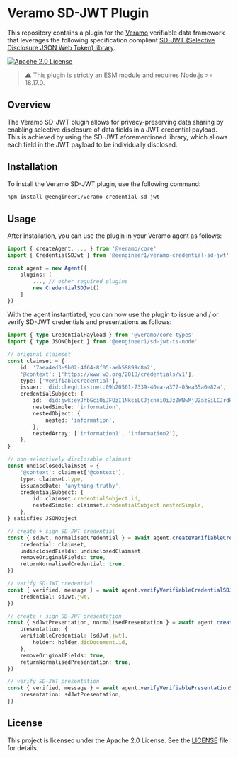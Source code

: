 
# Veramo SD-JWT Plugin

This repository contains a plugin for the [Veramo](https://github.com/decentralized-identity/veramo) verifiable data framework that leverages the following specification compliant [SD-JWT (Selective Disclosure JSON Web Token) library](https://github.com/Eengineer1/sd-jwt-ts).

[![Apache 2.0 License](https://img.shields.io/badge/License-Apache_2.0-green.svg)](https://choosealicense.com/licenses/mit/)

> ⚠️ This plugin is strictly an ESM module and requires Node.js >= 18.17.0.

## Overview

The Veramo SD-JWT plugin allows for privacy-preserving data sharing by enabling selective disclosure of data fields in a JWT credential payload. This is achieved by using the SD-JWT aforementioned library, which allows each field in the JWT payload to be individually disclosed.

## Installation

To install the Veramo SD-JWT plugin, use the following command:

```bash
npm install @eengineer1/veramo-credential-sd-jwt
```

## Usage

After installation, you can use the plugin in your Veramo agent as follows:

```typescript
import { createAgent, ... } from '@veramo/core'
import { CredentialSDJwt } from '@eengineer1/veramo-credential-sd-jwt'

const agent = new Agent({
    plugins: [
        ..., // other required plugins
        new CredentialSDJwt()
    ]
})
```

With the agent instantiated, you can now use the plugin to issue and / or verify SD-JWT credentials and presentations as follows:

```typescript
import { type CredentialPayload } from '@veramo/core-types'
import { type JSONObject } from '@eengineer1/sd-jwt-ts-node'

// original claimset
const claimset = {
    id: '7aea4ed3-9b02-4f64-8f05-aeb59899c8a2',
    '@context': ['https://www.w3.org/2018/credentials/v1'],
    type: ['VerifiableCredential'],
    issuer: 'did:cheqd:testnet:09b20561-7339-40ea-a377-05ea35a0e82a',
    credentialSubject: {
        id: 'did:jwk:eyJhbGciOiJFUzI1NksiLCJjcnYiOiJzZWNwMjU2azEiLCJrdHkiOiJFQyIsInVzZSI6InNpZyIsIngiOiJmMmF2aHdTcTlNVGg4c0x0ZnBDZU1udnllSzdzVjIyRUtNZ2IzS1hOWXJZIiwieSI6ImFUUEY0OFZ5d0tKOFpJeEYzU0NweEtkNUhPeUt2cUZPWUcxQWc2Sm1qeVEifQ',
        nestedSimple: 'information',
        nestedObject: {
            nested: 'information',
        },
        nestedArray: ['information1', 'information2'],
    },
}

// non-selectively disclosable claimset
const undisclosedClaimset = {
    '@context': claimset['@context'],
    type: claimset.type,
    issuanceDate: 'anything-truthy',
    credentialSubject: {
        id: claimset.credentialSubject.id,
        nestedSimple: claimset.credentialSubject.nestedSimple,
    },
} satisfies JSONObject

// create + sign SD-JWT credential
const { sdJwt, normalisedCredential } = await agent.createVerifiableCredentialSDJwt({
    credential: claimset,
    undisclosedFields: undisclosedClaimset,
    removeOriginalFields: true,
    returnNormalisedCredential: true,
})

// verify SD-JWT credential
const { verified, message } = await agent.verifyVerifiableCredentialSDJwt({
    credential: sdJwt.jwt,
})

// create + sign SD-JWT presentation
const { sdJwtPresentation, normalisedPresentation } = await agent.createVerifiablePresentationSDJwt({
    presentation: {
    verifiableCredential: [sdJwt.jwt],
        holder: holder.didDocument.id,
    },
    removeOriginalFields: true,
    returnNormalisedPresentation: true,
})

// verify SD-JWT presentation
const { verified, message } = await agent.verifyVerifiablePresentationSDJwt({
    presentation: sdJwtPresentation,
})
```

## License

This project is licensed under the Apache 2.0 License. See the [LICENSE](./LICENSE) file for details.
